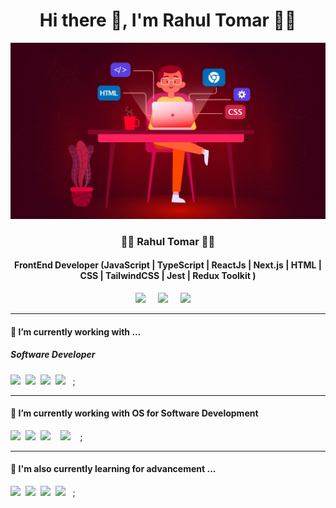 <h1 align='center'> Hi there 👋, I'm Rahul Tomar  👨‍💻 </h1>


![1](https://github.com/STRahul/STRahul/blob/main/banner.jpg)


<h3 align='center'>
  👨‍💻 Rahul Tomar 👨‍💻
</h3>

<h4 align='center'>
  FrontEnd Developer (JavaScript | TypeScript | ReactJs | Next.js | HTML | CSS | TailwindCSS | Jest | Redux Toolkit )
</h4>



<p align='center'>
  <a href="https://twitter.com/Rahul__Tomar"><img src="https://img.shields.io/badge/twitter-%231DA1F2.svg?&style=for-the-badge&logo=twitter&logoColor=white" /></a>&nbsp;&nbsp;&nbsp;&nbsp;
  <a href="[https://www.linkedin.com/company/techcoderhub](https://www.linkedin.com/in/rahul-singh-tomar-518009182/)"><img src="https://img.shields.io/badge/linkedin-%230077B5.svg?&style=for-the-badge&logo=linkedin&logoColor=white" /></a>&nbsp;&nbsp;&nbsp;&nbsp;
  <a href="mailto:rahultomar03187@gmail.com"><img src="https://img.shields.io/badge/gmail-%23D14836.svg?&style=for-the-badge&logo=gmail&logoColor=white" /></a>&nbsp;&nbsp;&nbsp;&nbsp;
</p>


<hr>

<h4>🔭  I’m currently working with ...</h4>

<h5>Software Developer</h5>
<p >
  <img src="https://img.shields.io/badge/ReactJs-61DAFB.svg?style=for-the-badge&logo=react&logoColor=white" />&nbsp;&nbsp;<img src="https://img.shields.io/badge/TypeScript-3178C6.svg?style=for-the-badge&logo=TypeScript&logoColor=white" />&nbsp;&nbsp;<img src="https://img.shields.io/badge/javascript-%23323330.svg?style=for-the-badge&logo=javascript&logoColor=%23F7DF1E">&nbsp;&nbsp;<img src="https://img.shields.io/badge/NextJS-%23121011.svg?style=for-the-badge&logo=nextdotjs&logoColor=white" />&nbsp;&nbsp ;
</p>


<hr>

<h4>🔭  I’m currently working with OS for Software Development</h4>

<p >
  <img src="https://img.shields.io/badge/Linux-FCC624?style=for-the-badge&logo=linux&logoColor=black" />&nbsp;&nbsp;<img src="https://img.shields.io/badge/Ubuntu-E95420?style=for-the-badge&logo=ubuntu&logoColor=white" />&nbsp;&nbsp<img src = "https://img.shields.io/badge/Windows-0078D6?style=for-the-badge&logo=windows&logoColor=white"/> &nbsp;&nbsp <img src = "https://img.shields.io/badge/mac%20os-000000?style=for-the-badge&logo=macos&logoColor=F0F0F0"/> &nbsp;&nbsp ;
</p>


<hr>

<h4>🌱  I'm also currently learning for advancement ... </h4>
<p >
  <img src="https://img.shields.io/badge/ReactJs-61DAFB.svg?style=for-the-badge&logo=react&logoColor=white" />&nbsp;&nbsp;<img src="https://img.shields.io/badge/TypeScript-3178C6.svg?style=for-the-badge&logo=TypeScript&logoColor=white" />&nbsp;&nbsp;<img src="https://img.shields.io/badge/javascript-%23323330.svg?style=for-the-badge&logo=javascript&logoColor=%23F7DF1E">&nbsp;&nbsp;<img src="https://img.shields.io/badge/NextJS-%23121011.svg?style=for-the-badge&logo=nextdotjs&logoColor=white" />&nbsp;&nbsp ;
</p>







